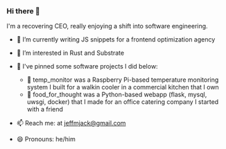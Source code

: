 ### Hi there 👋

I'm a recovering CEO, really enjoying a shift into software engineering.

- 🔭 I’m currently writing JS snippets for a frontend optimization agency
- 🌱 I’m interested in Rust and Substrate
- 🤖 I've pinned some software projects I did below:
  - 👾 temp_monitor was a Raspberry Pi-based temperature monitoring system I built for a walkin cooler in a commercial kitchen that I own
  - 👾 food_for_thought was a Python-based webapp (flask, mysql, uwsgi, docker) that I made for an office catering company I started with a friend

 
- 📫 Reach me: at jeffmjack@gmail.com
- 😄 Pronouns: he/him

<!--
**jeffmjack/jeffmjack** is a ✨ _special_ ✨ repository because its `README.md` (this file) appears on your GitHub profile.

Here are some ideas to get you started:

- 🔭 I’m currently working on ...
- 🌱 I’m currently learning ...
- 👯 I’m looking to collaborate on ...
- 🤔 I’m looking for help with ...
- 💬 Ask me about ...
- 📫 How to reach me: ...
- 😄 Pronouns: ...
- ⚡ Fun fact: ...
-->
